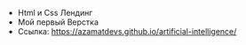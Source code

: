 - Html и Css Лендинг 
- Мой первый Верстка
- Cсылка:  https://azamatdevs.github.io/artificial-intelligence/
